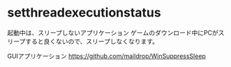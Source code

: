 # setthreadexecutionstatus

起動中は、スリープしないアプリケーション
ゲームのダウンロード中にPCがスリープすると良くないので、スリープしなくなります。

GUIアプリケーション
https://github.com/maildrop/WinSuppressSleep 
